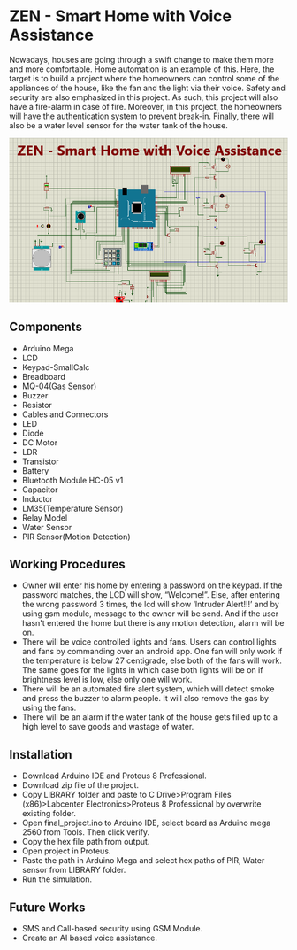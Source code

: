 # ZEN - Smart Home with Voice Assistance

   Nowadays, houses are going through a swift change to make them more
   and more comfortable. Home automation is an example of this. Here, the target
   is to build a project where the homeowners can control some of the
   appliances of the house, like the fan and the light via their voice. Safety and security
   are also emphasized in this project. As such, this project will also have a
   fire-alarm in case of fire. Moreover, in this project, the homeowners will
   have the authentication system to prevent break-in. Finally, there will also
   be a water level sensor for the water tank of the house.


   ![Project](Project2.png)

## Components

   - Arduino Mega
   - LCD
   - Keypad-SmallCalc
   - Breadboard
   - MQ-04(Gas Sensor)
   - Buzzer
   - Resistor
   - Cables and Connectors
   - LED
   - Diode
   - DC Motor
   - LDR
   - Transistor
   - Battery
   - Bluetooth Module HC-05 v1
   - Capacitor
   - Inductor
   - LM35(Temperature Sensor)
   - Relay Model
   - Water Sensor
   - PIR Sensor(Motion Detection)
   
## Working Procedures

   - Owner will enter his home by entering a password on the keypad.
   If the password matches, the LCD will show, “Welcome!”. Else,
   after entering the wrong password 3 times, the lcd will show ‘Intruder Alert!!!’ and by using gsm module, message to the owner will be send. And if the user hasn't entered the home but there is any motion detection, alarm will be on.
   - There will be voice controlled lights and fans. Users can
   control lights and fans by commanding over an android app. One
   fan will only work if the temperature is below 27 centigrade,
   else both of the fans will work. The same goes for the lights in
   which case both lights will be on if brightness level is low, else only one will work.
   - There will be an automated fire alert system, which will detect smoke
   and press the buzzer to alarm people. It will also remove the gas by using the fans.
   - There will be an alarm if the water tank of the house gets filled up to
   a high level to save goods and wastage of water.

## Installation
   
   - Download Arduino IDE and Proteus 8 Professional.
   - Download zip file of the project.
   - Copy LIBRARY folder and paste to C Drive>Program Files (x86)>Labcenter Electronics>Proteus 8 Professional by overwrite existing folder.
   - Open final_project.ino to Arduino IDE, select board as Arduino mega 2560 from Tools. Then click verify.
   - Copy the hex file path from output.
   - Open project in Proteus.
   - Paste the path in Arduino Mega and select hex paths of PIR, Water sensor from LIBRARY folder.
   - Run the simulation.

## Future Works
   - SMS and Call-based security using GSM Module.
   - Create an AI based voice assistance.

